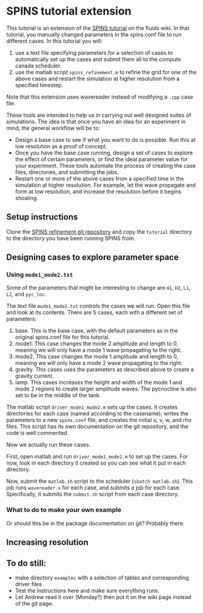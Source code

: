 # SPINS tutorial extension

This tutorial is an extension of the [SPINS tutorial](https://wiki.math.uwaterloo.ca/fluidswiki/index.php?title=SPINS_Tutorial) on the fluids wiki. In that tutorial, you manually changed parameters in the spins.conf file to run different cases. In this tutorial you will:

1. use a text file specifying parameters for a selection of cases to automatically set up the cases and submit them all to the compute canada scheduler.
2. use the matlab script `spins_refinement.m` to refine the grid for one of the above cases and restart the simulation at higher resolution from a specified timestep.

Note that this extension uses wavereader instead of modifying a `.cpp` case file.

These tools are intended to help us in carrying out well designed suites of simulations. The idea is that once you have an idea for an experiment in mind, the general workflow will be to:

* Design a base case to see if what you want to do is possible. Run this at low resolution as a proof of concept.
* Once you have the base case running, design a set of cases to explore the effect of certain parameters, or find the ideal parameter value for your experiment. These tools automate the process of creating the case files, directories, and submitting the jobs.
* Restart one or more of the above cases from a specified time in the simulation at higher resolution. For example, let the wave propagate and form at low resolution, and increase the resolution before it begins shoaling.

## Setup instructions
Clone the [SPINS refinement git repository](https://git.uwaterloo.ca/tghill/SPINS-refinement/) and copy the `tutorial` directory to the directory you have been running SPINS from.

## Designing cases to explore parameter space

### Using `mode1_mode2.txt`
Some of the parameters that might be interesting to change are `H1`, `H2`, `L1`, `L2`, and `pyc_loc`.

The text file `mode1_mode2.txt` controls the cases we will run. Open this file and look at its contents. There are 5 cases, each with a different set of parameters:

1. base. This is the base case, with the default parameters as in the original spins.conf file for this tutorial.
2. mode1. This case changes the mode 2 amplitude and length to 0, meaning we will only have a mode 1 wave propagating to the right.
3. mode2. This case changes the mode 1 amplitude and length to 0, meaning we will only have a mode 2 wave propagating to the right.
4. gravity. This cases uses the parameters as described above to create a gravity current.
5. lamp. This cases increases the height and width of the mode 1 and mode 2 regions to create larger amplitude waves. The pycnocline is also set to be in the middle of the tank.

The matlab script `driver_mode1_mode2.m` sets up the cases. It creates directories for each case (named according to the casename), writes the parameters to a new `spins.conf` file, and creates the initial u, v, w, and rho files. This script has its own documentation on the git repository, and the code is well commented.

Now we actually run these cases.

First, open matlab and run `driver_mode1_mode2.m` to set up the cases. For now, look in each directory it created so you can see what it put in each directory.

Now, submit the `matlab.sh` script to the scheduler (`sbatch matlab.sh`). This job runs `wavereader.x` for each case, and submits a job for each case. Specifically, it submits the `submit.sh` script from each case directory.


### What to do to make your own example
Or should this be in the package documentation on git? Probably there.


## Increasing resolution


## To do still:

 * make directory `examples` with a selection of tables and corresponding driver files
 * Test the instructions here and make sure everything runs.
 * Let Andrew read it over (Monday?) then put it on the wiki page instead of the git page.
